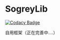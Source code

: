 # SogreyLib

[![Codacy Badge](https://api.codacy.com/project/badge/Grade/0a67cc66f76648a2956611df7b168dba)](https://www.codacy.com/app/Sogrey/SogreyLib?utm_source=github.com&amp;utm_medium=referral&amp;utm_content=Sogrey/SogreyLib&amp;utm_campaign=Badge_Grade)

自用框架（正在完善中....）
